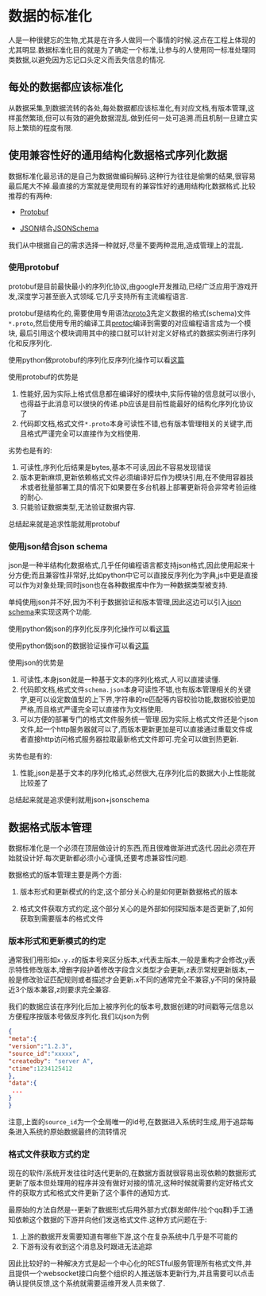 # 数据的标准化

人是一种很健忘的生物,尤其是在许多人做同一个事情的时候.这点在工程上体现的尤其明显.数据标准化目的就是为了确定一个标准,让参与的人使用同一标准处理同类数据,以避免因为忘记口头定义而丢失信息的情况.

## 每处的数据都应该标准化

从数据采集,到数据流转的各处,每处数据都应该标准化,有对应文档,有版本管理,这样虽然繁琐,但可以有效的避免数据混乱.做到任何一处可追溯.而且机制一旦建立实际上繁琐的程度有限.

## 使用兼容性好的通用结构化数据格式序列化数据

数据标准化最忌讳的是自己为数据做编码解码.这种行为往往是偷懒的结果,很容易最后尾大不掉.最直接的方案就是使用现有的兼容性好的通用结构化数据格式.比较推荐的有两种:

+ [Protobuf](http://blog.hszofficial.site/TutorialForDataScience/#/%E6%95%B0%E6%8D%AE%E7%AE%A1%E7%90%86%E7%AF%87/%E5%B7%A5%E5%85%B7%E4%BB%8B%E7%BB%8D/Protobuf)

+ [JSON](http://blog.hszofficial.site/TutorialForDataScience/#/%E6%95%B0%E6%8D%AE%E7%AE%A1%E7%90%86%E7%AF%87/%E5%B7%A5%E5%85%B7%E4%BB%8B%E7%BB%8D/JSON)结合[JSONSchema]()

我们从中根据自己的需求选择一种就好,尽量不要两种混用,造成管理上的混乱.

### 使用protobuf

protobuf是目前最快最小的序列化协议,由google开发推动,已经广泛应用于游戏开发,深度学习甚至嵌入式领域.它几乎支持所有主流编程语言.

protobuf是结构化的,需要使用专用语法[proto3](https://developers.google.com/protocol-buffers/docs/proto3)先定义数据的格式(schema)文件`*.proto`,然后使用专用的编译工具[protoc](https://developers.google.com/protocol-buffers/docs/downloads)编译到需要的对应编程语言成为一个模块,
最后引用这个模块调用其中的接口就可以针对定义好格式的数据实例进行序列化和反序列化.

使用python做protobuf的序列化反序列化操作可以看[这篇](http://blog.hszofficial.site/TutorialForPython/%E8%AF%AD%E6%B3%95%E7%AF%87/%E6%96%87%E6%9C%AC%E4%B8%8E%E5%AD%97%E8%8A%82%E5%BA%8F/%E5%BA%8F%E5%88%97%E5%8C%96.html#protobuf)

使用protobuf的优势是

1. 性能好,因为实际上格式信息都在编译好的模块中,实际传输的信息就可以很小,也得益于此消息可以很快的传递.pb应该是目前性能最好的结构化序列化协议了
2. 代码即文档,格式文件`*.proto`本身可读性不错,也有版本管理相关的关键字,而且格式严谨完全可以直接作为文档使用.

劣势也是有的:

1. 可读性,序列化后结果是bytes,基本不可读,因此不容易发现错误
2. 版本更新麻烦,更新依赖格式文件必须编译好后作为模块引用,在不使用容器技术或者批量部署工具的情况下如果要在多台机器上部署更新将会非常考验运维的耐心.
3. 只能验证数据类型,无法验证数据内容.

总结起来就是追求性能就用protobuf

### 使用json结合json schema

json是一种半结构化数据格式,几乎任何编程语言都支持json格式,因此使用起来十分方便;而且兼容性非常好,比如python中它可以直接反序列化为字典,js中更是直接可以作为对象处理;同时json也在各种数据库中作为一种数据类型被支持.

单纯使用json并不好,因为不利于数据验证和版本管理,因此这边可以引入[json schema](http://json-schema.org/)来实现这两个功能.

使用python做json的序列化反序列化操作可以看[这篇](http://blog.hszofficial.site/TutorialForPython/%E8%AF%AD%E6%B3%95%E7%AF%87/%E6%96%87%E6%9C%AC%E4%B8%8E%E5%AD%97%E8%8A%82%E5%BA%8F/%E5%BA%8F%E5%88%97%E5%8C%96.html#json%E7%94%A8%E4%BA%8E%E6%B6%88%E6%81%AF%E4%BC%A0%E8%BE%93)

使用python做json的数据验证操作可以看[这篇](http://blog.hszofficial.site/TutorialForPython/%E5%9F%BA%E7%A1%80%E5%BA%94%E7%94%A8%E7%AF%87/%E7%BB%93%E6%9E%84%E6%95%B0%E6%8D%AE%E9%AA%8C%E8%AF%81.html)

使用json的优势是

1. 可读性,本身json就是一种基于文本的序列化格式,人可以直接读懂.
2. 代码即文档,格式文件`schema.json`本身可读性不错,也有版本管理相关的关键字,更可以设定数值型的上下界,字符串的re匹配等内容校验功能,数据校验更加严格,而且格式严谨完全可以直接作为文档使用.
3. 可以方便的部署专门的格式文件服务统一管理.因为实际上格式文件还是个json文件,起一个http服务器就可以了,而版本更新更加是可以直接通过重载文件或者直接http访问格式服务器拉取最新格式文件即可.完全可以做到热更新.

劣势也是有的:

1. 性能,json是基于文本的序列化格式,必然很大,在序列化后的数据大小上性能就比较差了

总结起来就是追求便利就用json+jsonschema

## 数据格式版本管理

数据标准化是一个必须在顶层做设计的东西,而且很难做渐进式迭代.因此必须在开始就设计好.每次更新都必须小心谨慎,还要考虑兼容性问题.

数据格式的版本管理主要是两个方面:

1. 版本形式和更新模式的约定,这个部分关心的是如何更新数据格式的版本

2. 格式文件获取方式约定,这个部分关心的是外部如何探知版本是否更新了,如何获取到需要版本的格式文件

### 版本形式和更新模式的约定

通常我们用形如`x.y.z`的版本号来区分版本,x代表主版本,一般是重构才会修改;y表示特性修改版本,增删字段护着修改字段含义类型才会更新,z表示常规更新版本,一般是修改验证匹配规则或者描述才会更新.x不同的通常完全不兼容,y不同的保持最近3个版本兼容,z则要求完全兼容.

我们的数据应该在序列化后加上被序列化的版本号,数据创建的时间戳等元信息以方便程序按版本号做反序列化.我们以json为例

```json
{
"meta":{
"version":"1.2.3",
"source_id":"xxxxx",
"createdby": "server A",
"ctime":1234125412
},
"data":{
 ...
}
}
```

注意,上面的`source_id`为一个全局唯一的id号,在数据进入系统时生成,用于追踪每条进入系统的原始数据最终的流转情况

### 格式文件获取方式约定

现在的软件/系统开发往往时迭代更新的,在数据方面就很容易出现依赖的数据形式更新了版本但处理用的程序并没有做好对接的情况,这种时候就需要约定好格式文件的获取方式和格式文件更新了这个事件的通知方式.

最原始的方法自然是--更新了数据形式后用外部方式(群发邮件/拉个qq群)手工通知依赖这个数据的下游并向他们发送格式文件.这种方式问题在于:

1. 上游的数据开发需要知道有哪些下游,这个在复杂系统中几乎是不可能的
2. 下游有没有收到这个消息及时跟进无法追踪

因此比较好的一种解决方式是起一个中心化的RESTful服务管理所有格式文件,并且提供一个websocket接口向整个组织的人推送版本更新行为,并且需要可以点击确认提供反馈,这个系统就需要运维开发人员来做了.
